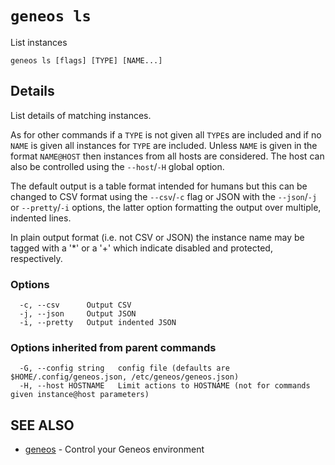 # `geneos ls`

List instances

```text
geneos ls [flags] [TYPE] [NAME...]
```

## Details

List details of matching instances.

As for other commands if a `TYPE` is not given all `TYPE`s are
included and if no `NAME` is given all instances for `TYPE` are
included. Unless `NAME` is given in the format `NAME@HOST` then
instances from all hosts are considered. The host can also be
controlled using the `--host`/`-H` global option.

The default output is a table format intended for humans but this can
be changed to CSV format using the `--csv`/`-c` flag or JSON with the
`--json`/`-j` or `--pretty`/`-i` options, the latter option
formatting the output over multiple, indented lines.

In plain output format (i.e. not CSV or JSON) the instance name may
be tagged with a '*' or a '+' which indicate disabled and protected,
respectively.

### Options

```text
  -c, --csv      Output CSV
  -j, --json     Output JSON
  -i, --pretty   Output indented JSON
```

### Options inherited from parent commands

```text
  -G, --config string   config file (defaults are $HOME/.config/geneos.json, /etc/geneos/geneos.json)
  -H, --host HOSTNAME   Limit actions to HOSTNAME (not for commands given instance@host parameters)
```

## SEE ALSO

* [geneos](geneos.md)	 - Control your Geneos environment
